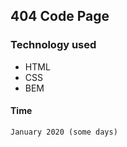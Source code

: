 ## 404 Code Page

### Technology used
* HTML
* CSS
* BEM

#### Time 

```January 2020 (some days)```

